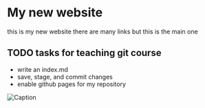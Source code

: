 # My new website

this is my new website there are many links but this is the main one

## TODO tasks for teaching git course

+ write an index.md
+ save, stage, and commit changes
+ enable github pages for my repository

![Caption](https://upload.wikimedia.org/wikipedia/commons/c/c2/GitHub_Invertocat_Logo.svg)